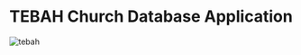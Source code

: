 # TEBAH Church Database Application

![tebah](https://github.com/JohnKang0720/tebah-db/assets/76849492/db13c41e-dacf-495a-9a9d-139a86c2f939)




